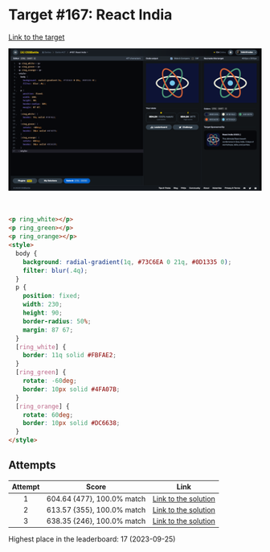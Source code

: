 # Target #167: React India

[Link to the target](https://cssbattle.dev/play/167)

![img](src/images/167_react-india.png)

<br>

```html
<p ring_white></p>
<p ring_green></p>
<p ring_orange></p>
<style>
  body {
    background: radial-gradient(1q, #73C6EA 0 21q, #0D1335 0);
    filter: blur(.4q);
  }
  p {
    position: fixed;
    width: 230;
    height: 90;
    border-radius: 50%;
    margin: 87 67;
  }
  [ring_white] {
    border: 11q solid #FBFAE2;
  }
  [ring_green] {
    rotate: -60deg;
    border: 10px solid #4FA07B;
  }
  [ring_orange] {
    rotate: 60deg;
    border: 10px solid #DC6638;
  }
</style>
```

## Attempts
| Attempt | Score | Link |
|:-:|:-:|:-:|
| 1 | 604.64 {477}, 100.0% match | [Link to the solution](src/html/167_react-india_attempt_01.html) |
| 2 | 613.57 {355}, 100.0% match | [Link to the solution](src/html/167_react-india_attempt-02.html) |
| 3 | 638.35 {246}, 100.0% match | [Link to the solution](src/html/167_react-india_attempt-03.html) |


Highest place in the leaderboard: 17 (2023-09-25)